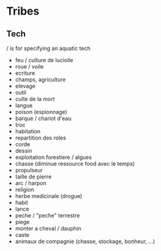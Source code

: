 # Tribes


Tech
----
/ is for specifying an aquatic tech

- feu / culture de luciolle
- roue / voile
- ecriture
- champs, agriculture
- elevage
- outil
- culte de la mort
- langue
- poison (espionnage)
- barque / chariot d'eau
- troc
- habitation
- repartition des roles
- corde
- dessin
- exploitation forestiere / algues
- chasse (diminue ressource food avec le temps)
- propulseur
- taille de pierre
- arc / harpon
- religion
- herbe medicinale (drogue)
- habit
- lance
- peche / "peche" terrestre
- piege
- monter a cheval / dauphin
- caste
- animaux de compagnie (chasse, stockage, bonheur, ...)
